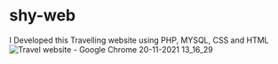 # shy-web
I Developed this Travelling website using PHP, MYSQL, CSS and HTML
![Travel website - Google Chrome 20-11-2021 13_16_29](https://user-images.githubusercontent.com/94681704/142721240-bdad3112-d58d-4af2-9a74-6f0f5916f8f0.png)
